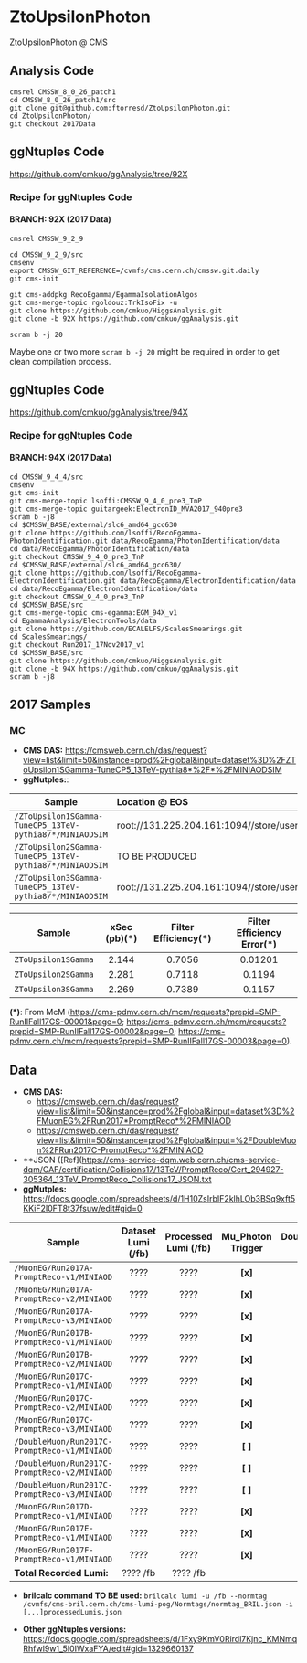 # ZtoUpsilonPhoton
ZtoUpsilonPhoton @ CMS

## Analysis Code
```
cmsrel CMSSW_8_0_26_patch1
cd CMSSW_8_0_26_patch1/src
git clone git@github.com:ftorresd/ZtoUpsilonPhoton.git
cd ZtoUpsilonPhoton/
git checkout 2017Data
```

## ggNtuples Code
https://github.com/cmkuo/ggAnalysis/tree/92X

### Recipe for ggNtuples Code
#### BRANCH: 92X (2017 Data)
```
cmsrel CMSSW_9_2_9

cd CMSSW_9_2_9/src 
cmsenv 
export CMSSW_GIT_REFERENCE=/cvmfs/cms.cern.ch/cmssw.git.daily 
git cms-init 

git cms-addpkg RecoEgamma/EgammaIsolationAlgos 
git cms-merge-topic rgoldouz:TrkIsoFix -u 
git clone https://github.com/cmkuo/HiggsAnalysis.git 
git clone -b 92X https://github.com/cmkuo/ggAnalysis.git 

scram b -j 20
```

Maybe one or two more ```scram b -j 20``` might be required in order to get clean compilation process.

## ggNtuples Code
https://github.com/cmkuo/ggAnalysis/tree/94X

### Recipe for ggNtuples Code
#### BRANCH: 94X (2017 Data)
```
cd CMSSW_9_4_4/src 
cmsenv 
git cms-init 
git cms-merge-topic lsoffi:CMSSW_9_4_0_pre3_TnP 
git cms-merge-topic guitargeek:ElectronID_MVA2017_940pre3 
scram b -j8 
cd $CMSSW_BASE/external/slc6_amd64_gcc630 
git clone https://github.com/lsoffi/RecoEgamma-PhotonIdentification.git data/RecoEgamma/PhotonIdentification/data 
cd data/RecoEgamma/PhotonIdentification/data 
git checkout CMSSW_9_4_0_pre3_TnP 
cd $CMSSW_BASE/external/slc6_amd64_gcc630/ 
git clone https://github.com/lsoffi/RecoEgamma-ElectronIdentification.git data/RecoEgamma/ElectronIdentification/data 
cd data/RecoEgamma/ElectronIdentification/data 
git checkout CMSSW_9_4_0_pre3_TnP 
cd $CMSSW_BASE/src 
git cms-merge-topic cms-egamma:EGM_94X_v1 
cd EgammaAnalysis/ElectronTools/data 
git clone https://github.com/ECALELFS/ScalesSmearings.git 
cd ScalesSmearings/ 
git checkout Run2017_17Nov2017_v1 
cd $CMSSW_BASE/src 
git clone https://github.com/cmkuo/HiggsAnalysis.git 
git clone -b 94X https://github.com/cmkuo/ggAnalysis.git 
scram b -j8 

```


## 2017 Samples
### MC 
- **CMS DAS:** https://cmsweb.cern.ch/das/request?view=list&limit=50&instance=prod%2Fglobal&input=dataset%3D%2FZToUpsilon1SGamma-TuneCP5_13TeV-pythia8*%2F*%2FMINIAODSIM
- **ggNutples:**:

| **Sample**         | **Location @ EOS**  |
| ------- |:-------|
| ```/ZToUpsilon1SGamma-TuneCP5_13TeV-pythia8/*/MINIAODSIM```   |	root://131.225.204.161:1094//store/user/eliza/ggNtuples2017/MC/ZToUpsilon1SGamma/ |
| ```/ZToUpsilon2SGamma-TuneCP5_13TeV-pythia8/*/MINIAODSIM```   |	TO BE PRODUCED |
| ```/ZToUpsilon3SGamma-TuneCP5_13TeV-pythia8/*/MINIAODSIM```   |root://131.225.204.161:1094//store/user/eliza/ggNtuples2017/MC/ZToUpsilon3SGamma/ |

| **Sample**         | **xSec (pb)(*)**  | **Filter Efficiency(*)**  |  **Filter Efficiency Error(*)**  |
| ------ |:--------:|:-------:|:------:|
| ```ZToUpsilon1SGamma```   |	2.144  | 0.7056 | 0.01201 |
| ```ZToUpsilon2SGamma```   |	2.281 | 0.7118 | 0.1194 |
| ```ZToUpsilon3SGamma```   |	2.269 | 0.7389 | 0.1157 |

**(*)**: From McM (https://cms-pdmv.cern.ch/mcm/requests?prepid=SMP-RunIIFall17GS-00001&page=0; https://cms-pdmv.cern.ch/mcm/requests?prepid=SMP-RunIIFall17GS-00002&page=0; https://cms-pdmv.cern.ch/mcm/requests?prepid=SMP-RunIIFall17GS-00003&page=0). 



## Data
- **CMS DAS:** 
  - https://cmsweb.cern.ch/das/request?view=list&limit=50&instance=prod%2Fglobal&input=dataset%3D%2FMuonEG%2FRun2017*PromptReco*%2FMINIAOD
  - https://cmsweb.cern.ch/das/request?view=list&limit=50&instance=prod%2Fglobal&input=%2FDoubleMuon%2FRun2017C-PromptReco*%2FMINIAOD
- **JSON ([Ref](https://cms-service-dqm.web.cern.ch/cms-service-dqm/CAF/certification/Collisions17/13TeV/PromptReco/Cert_294927-305364_13TeV_PromptReco_Collisions17_JSON.txt
- **ggNutples:**  https://docs.google.com/spreadsheets/d/1H10ZsIrbIF2klhLOb3BSq9xft5KKiF2I0FT8t37fsuw/edit#gid=0

| **Sample**        | **Dataset Lumi (/fb)** | **Processed Lumi (/fb)**  |  Mu_Photon Trigger  |  DoubleMu_Photon Trigger  |**Location @ EOS**  |
| ------------- |:-------------:|:-------------:| :-------------:|:-------------:|:-----| 
| ```/MuonEG/Run2017A-PromptReco-v1/MINIAOD```  | ????| ???? |	**[x]** |	**[ ]**  |	 PRODUCED |
| ```/MuonEG/Run2017A-PromptReco-v2/MINIAOD```  | ????| ???? |	**[x]** |	**[ ]**  |	 PRODUCED |
| ```/MuonEG/Run2017A-PromptReco-v3/MINIAOD```  | ????| ???? |	**[x]** |	**[ ]**  |	 PRODUCED |
| ```/MuonEG/Run2017B-PromptReco-v1/MINIAOD```  | ????| ???? |	**[x]** |	**[ ]**  |	PRODUCED |
| ```/MuonEG/Run2017B-PromptReco-v2/MINIAOD```  | ????| ???? |	**[x]** |	**[ ]** |	 PRODUCED |
| ```/MuonEG/Run2017C-PromptReco-v1/MINIAOD```  | ????| ???? |	**[x]** |	**[ ]**  |	 PRODUCED |
| ```/MuonEG/Run2017C-PromptReco-v2/MINIAOD```  | ????| ???? |	**[x]** |	**[ ]**  |	 PRODUCED |
| ```/MuonEG/Run2017C-PromptReco-v3/MINIAOD```  | ????| ???? |	**[x]** |	**[ ]**  |	 PRODUCED |
| ```/DoubleMuon/Run2017C-PromptReco-v1/MINIAOD```  | ????| ???? |	**[ ]** |	**[x]**  |	PRODUCED |
| ```/DoubleMuon/Run2017C-PromptReco-v2/MINIAOD```  | ????| ???? |	**[ ]** |	**[x]**  |	 PRODUCED |
| ```/DoubleMuon/Run2017C-PromptReco-v3/MINIAOD```  | ????| ???? |	**[ ]** |	**[x]**  |	 PRODUCED |
| ```/MuonEG/Run2017D-PromptReco-v1/MINIAOD```  | ????| ???? |	**[x]** |	**[x]**  |	PRODUCED |
| ```/MuonEG/Run2017E-PromptReco-v1/MINIAOD```  | ????| ???? |	**[x]** |	**[x]** |	PRODUCED |
| ```/MuonEG/Run2017F-PromptReco-v1/MINIAOD```  | ????| ???? |	**[x]** |	**[x]**  |	 PRODUCED |
| **Total Recorded Lumi:**  |	???? /fb |	???? /fb |	  |

- **brilcalc command TO BE used:**
```brilcalc lumi -u /fb --normtag /cvmfs/cms-bril.cern.ch/cms-lumi-pog/Normtags/normtag_BRIL.json -i [...]processedLumis.json```


- **Other ggNtuples versions:** https://docs.google.com/spreadsheets/d/1Fxy9KmV0Rirdl7Kjnc_KMNmqRhfwl9w1_5I0IWxaFYA/edit#gid=1329660137

